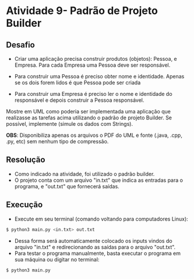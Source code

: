 # Atividade 9- Padrão de Projeto Builder

## Desafio

* Criar uma aplicação precisa construir produtos (objetos): Pessoa, e Empresa. Para cada Empresa uma Pessoa deve ser responsável.

* Para construir uma Pessoa é preciso obter nome e identidade. Apenas se os dois forem lidos é que  Pessoa pode ser criada

* Para construir uma Empresa é preciso ler o nome e identidade do responsável e depois construir a Pessoa responsável.

Mostre em UML como poderia ser implementada uma aplicação que realizasse as tarefas acima utilizando o padrão de projeto Builder. Se possível, implemente (simule os dados com Strings).

**OBS**: Disponibiliza apenas os arquivos o PDF do UML e fonte (.java, .cpp, .py, etc) sem nenhum tipo de compressão.

## Resolução

* Como indicado na atividade, foi utilizado o padrão builder.
* O projeto conta com um arquivo "in.txt" que indica as entradas para o programa, e "out.txt" que fornecerá saídas.

## Execução

* Execute em seu terminal (comando voltando para computadores Linux):

```bash
$ python3 main.py <in.txt> out.txt
```

* Dessa forma será automaticamente colocado os inputs vindos do arquivo "in.txt" e redirecionando as saídas para o arquivo "out.txt".
* Para testar o programa manualmente, basta executar o programa em sua máquina ou digitar no terminal:

```bash
$ python3 main.py
```

